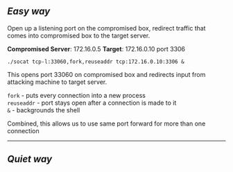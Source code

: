 ## __***Easy way***__
Open up a listening port on the compromised box, redirect traffic that comes into compromised box to the target server.

**Compromised Server**: 172.16.0.5
**Target**: 172.16.0.10 port 3306

`./socat tcp-l:33060,fork,reuseaddr tcp:172.16.0.10:3306 &`

This opens port 33060 on compromised box and redirects input from attacking machine to target server.

`fork` - puts every connection into a new process\
`reuseaddr` - port stays open after a connection is made to it\
`&` - backgrounds the shell

Combined, this allows us to use same port forward for more than one connection

---

## *Quiet way*
